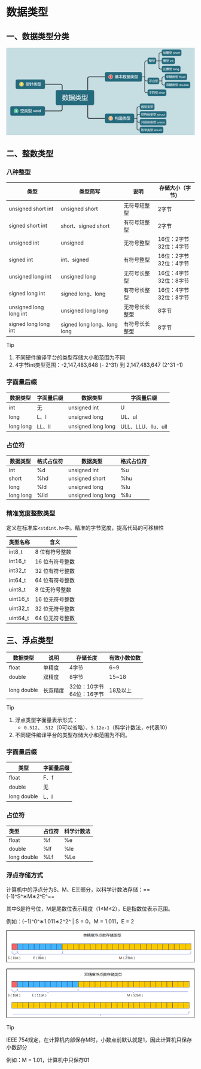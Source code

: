 # 数据类型

## 一、数据类型分类

![image-20230810152811098](images/image-20230810152811098.png)

## 二、整数类型

### 八种整型

| 类型                   | 类型简写                    | 说明           | 存储大小（字节）             |
| ---------------------- | --------------------------- | -------------- | ---------------------------- |
| unsigned short int     | unsigned short              | 无符号短整型   | 2字节                        |
| signed short int       | short、signed short         | 有符号短整型   | 2字节                        |
| unsigned int           | unsigned                    | 无符号整型     | 16位：2字节<br />32位：4字节 |
| signed int             | int、signed                 | 有符号整型     | 16位：2字节<br />32位：4字节 |
| unsigned long int      | unsigned long               | 无符号长整型   | 16位：4字节<br />32位：8字节 |
| signed long int        | signed long、long           | 有符号长整型   | 16位：4字节<br />32位：8字节 |
| unsigned long long int | unsigned long long          | 无符号长长整型 | 8字节                        |
| signed long long int   | signed long long、long long | 有符号长长整型 | 8字节                        |

> [!TIP]
>
> 1. 不同硬件编译平台的类型存储大小和范围为不同
> 2. 4字节int类型范围：-2,147,483,648 (- 2^31) 到 2,147,483,647 (2^31 -1)

### 字面量后缀

| 数据类型  | 字面量后缀 | 数据类型           | 字面量后缀         |
| --------- | ---------- | ------------------ | ------------------ |
| int       | 无         | unsigned int       | U                  |
| long      | L、l       | unsigned long      | UL、ul             |
| long long | LL、ll     | unsigned long long | ULL、LLU、llu、ull |

### 占位符

| 数据类型  | 格式占位符 | 数据类型           | 格式占位符 |
| --------- | ---------- | ------------------ | ---------- |
| int       | %d         | unsigned int       | %u         |
| short     | %hd        | unsigned short     | %hu        |
| long      | %ld        | unsigned long      | %lu        |
| long long | %lld       | unsigned long long | %llu       |

### 精准宽度整数类型

定义在标准库`<stdint.h>`中。精准的字节宽度，提高代码的可移植性

| 类型名称 | 含义            |
| -------- | --------------- |
| int8_t   | 8 位有符号整数  |
| int16_t  | 16 位有符号整数 |
| int32_t  | 32 位有符号整数 |
| int64_t  | 64 位有符号整数 |
| uint8_t  | 8 位无符号整数  |
| uint16_t | 16 位无符号整数 |
| uint32_t | 32 位无符号整数 |
| uint64_t | 64 位无符号整数 |

## 三、浮点类型

| 数据类型    | 说明     | 存储长度                       | 有效小数位数 |
| ----------- | -------- | ------------------------------ | ------------ |
| float       | 单精度   | 4字节                          | 6~9          |
| double      | 双精度   | 8字节                          | 15~18        |
| long double | 长双精度 | 32位：10字节<br />64位：16字节 | 18及以上     |

> [!TIP]
>
> 1. 浮点类型字面量表示形式：
>    - `0.512`、`.512`（0可以省略）、`5.12e-1`（科学计数法，e代表10）
> 2. 不同硬件编译平台的类型存储大小和范围为不同。

### 字面量后缀

| 类型        | 字面量后缀 |
| ----------- | ---------- |
| float       | F、f       |
| double      | 无         |
| long double | L、l       |

### 占位符

| 类型        | 占位符 | 科学计数法 |
| :---------- | :----- | ---------- |
| float       | %f     | %e         |
| double      | %lf    | %le        |
| long double | %Lf    | %Le        |

### 浮点存储方式

计算机中的浮点分为S、M、E三部分，以科学计数法存储：==(-1)^S^∗M∗2^E^==

其中S是符号位，M是尾数位表示精度（1≤M≤2），E是指数位表示范围。

例如：(−1)^0^∗1.011∗2^2^  |  S = 0，M = 1.011，E = 2

![image-20240908155351202](./images/image-20240908155351202.png)

![image-20240908155401122](./images/image-20240908155401122.png)

> [!TIP]
>
> IEEE 754规定，在计算机内部保存M时，小数点前默认就是1，因此计算机只保存小数部分
>
> 例如：M = 1.01，计算机中只保存01

